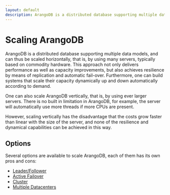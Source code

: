 ```yaml
---
layout: default
description: ArangoDB is a distributed database supporting multiple data models,and can thus be scaled horizontally, that is, by using many servers,typically based on commodity hardware
---
```

Scaling ArangoDB
================

ArangoDB is a distributed database supporting multiple data models,
and can thus be scaled horizontally, that is, by using many servers,
typically based on commodity hardware. This approach not only delivers 
performance as well as capacity improvements, but also achieves
resilience by means of replication and automatic fail-over. Furthermore,
one can build systems that scale their capacity dynamically up and down 
automatically according to demand.

One can also scale ArangoDB vertically, that is, by using
ever larger servers. There is no built in limitation in ArangoDB,
for example, the server will automatically use more threads if
more CPUs are present. 

However, scaling vertically has the disadvantage that the
costs grow faster than linear with the size of the server, and
none of the resilience and dynamical capabilities can be achieved 
in this way.

Options
-------

Several options are available to scale ArangoDB, each of them has its own pros
and cons:

- [Leader/Follower](architecture-deployment-modes-leader-follower.html)
- [Active Failover](architecture-deployment-modes-active-failover.html)
- [Cluster](architecture-deployment-modes-cluster.html)
- [Multiple Datacenters](architecture-deployment-modes-dc2-dc.html)
